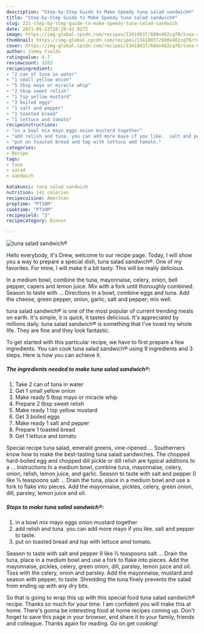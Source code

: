 ```yaml
---
description: "Step-by-Step Guide to Make Speedy tuna salad sandwich®"
title: "Step-by-Step Guide to Make Speedy tuna salad sandwich®"
slug: 221-step-by-step-guide-to-make-speedy-tuna-salad-sandwich
date: 2021-05-22T18:29:41.027Z
image: https://img-global.cpcdn.com/recipes/13410837/680x482cq70/tuna-salad-sandwich-recipe-main-photo.jpg
thumbnail: https://img-global.cpcdn.com/recipes/13410837/680x482cq70/tuna-salad-sandwich-recipe-main-photo.jpg
cover: https://img-global.cpcdn.com/recipes/13410837/680x482cq70/tuna-salad-sandwich-recipe-main-photo.jpg
author: Jimmy Fields
ratingvalue: 4.7
reviewcount: 3283
recipeingredient:
- "2 can of tuna in water"
- "1 small yellow onion"
- "5 tbsp mayo or miracle whip"
- "2 tbsp sweet relish"
- "1 tsp yellow mustard"
- "3 boiled eggs"
- "1 salt and pepper"
- "1 toasted bread"
- "1 lettuce and tomato"
recipeinstructions:
- "in a bowl mix mayo eggs onion mustard together"
- "add relish and tuna. you can add more mayo if you like.  salt and pepper to taste."
- "put on toasted bread and top with lettuce amd tomato."
categories:
- Recipe
tags:
- tuna
- salad
- sandwich

katakunci: tuna salad sandwich 
nutrition: 141 calories
recipecuisine: American
preptime: "PT38M"
cooktime: "PT34M"
recipeyield: "3"
recipecategory: Dinner

---
```



![tuna salad sandwich®](https://img-global.cpcdn.com/recipes/13410837/680x482cq70/tuna-salad-sandwich-recipe-main-photo.jpg)

Hello everybody, it's Drew, welcome to our recipe page. Today, I will show you a way to prepare a special dish, tuna salad sandwich®. One of my favorites. For mine, I will make it a bit tasty. This will be really delicious.

In a medium bowl, combine the tuna, mayonnaise, celery, onion, bell pepper, capers and lemon juice. Mix with a fork until thoroughly combined. Season to taste with … Directions In a bowl, combine eggs and tuna. Add the cheese, green pepper, onion, garlic, salt and pepper; mix well.

tuna salad sandwich® is one of the most popular of current trending meals on earth. It's simple, it is quick, it tastes delicious. It's appreciated by millions daily. tuna salad sandwich® is something that I've loved my whole life. They are fine and they look fantastic.


To get started with this particular recipe, we have to first prepare a few ingredients. You can cook tuna salad sandwich® using 9 ingredients and 3 steps. Here is how you can achieve it.

<!--inarticleads1-->

##### The ingredients needed to make tuna salad sandwich®:

1. Take 2 can of tuna in water
1. Get 1 small yellow onion
1. Make ready 5 tbsp mayo or miracle whip
1. Prepare 2 tbsp sweet relish
1. Make ready 1 tsp yellow mustard
1. Get 3 boiled eggs
1. Make ready 1 salt and pepper
1. Prepare 1 toasted bread
1. Get 1 lettuce and tomato


Special recipe tuna salad, emerald greens, vine-ripened … Southerners know how to make the best-tasting tuna salad sandwiches. The chopped hard-boiled egg and chopped dill pickle or dill relish are typical additions to a … Instructions In a medium bowl, combine tuna, mayonnaise, celery, onion, relish, lemon juice, and garlic. Season to taste with salt and pepper (I like ½ teaspoons salt … Drain the tuna, place in a medium bowl and use a fork to flake into pieces. Add the mayonnaise, pickles, celery, green onion, dill, parsley, lemon juice and oil. 

<!--inarticleads2-->

##### Steps to make tuna salad sandwich®:

1. in a bowl mix mayo eggs onion mustard together
1. add relish and tuna. you can add more mayo if you like.  salt and pepper to taste.
1. put on toasted bread and top with lettuce amd tomato.


Season to taste with salt and pepper (I like ½ teaspoons salt … Drain the tuna, place in a medium bowl and use a fork to flake into pieces. Add the mayonnaise, pickles, celery, green onion, dill, parsley, lemon juice and oil. Toss with the celery, onion and parsley. Add the mayonnaise, mustard and season with pepper, to taste. Shredding the tuna finely prevents the salad from ending up with any dry bits. 

So that is going to wrap this up with this special food tuna salad sandwich® recipe. Thanks so much for your time. I am confident you will make this at home. There's gonna be interesting food at home recipes coming up. Don't forget to save this page in your browser, and share it to your family, friends and colleague. Thanks again for reading. Go on get cooking!
